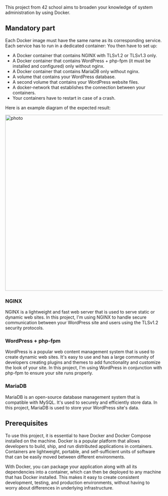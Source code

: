 
This project from 42 school aims to broaden your knowledge of system administration by using Docker.

## Mandatory part

Each Docker image must have the same name as its corresponding service.
Each service has to run in a dedicated container:
  You then have to set up:
  - A Docker container that contains NGINX with TLSv1.2 or TLSv1.3 only.
  - A Docker container that contains WordPress + php-fpm (it must be installed and configured) only without nginx.
  - A Docker container that contains MariaDB only without nginx.
  - A volume that contains your WordPress database.
  - A second volume that contains your WordPress website files.
  - A docker-network that establishes the connection between your containers.
  - Your containers have to restart in case of a crash.

Here is an example diagram of the expected result:

<img width="562" alt="photo" src="https://user-images.githubusercontent.com/54292953/147146268-a616f39a-3f16-41f8-80c9-db5494c3dfe7.png">


### NGINX

NGINX is a lightweight and fast web server that is used to serve static or dynamic web sites. In this project, I'm using NGINX to handle secure communication between your WordPress site and users using the TLSv1.2 security protocols.

### WordPress + php-fpm

WordPress is a popular web content management system that is used to create dynamic web sites. It's easy to use and has a large community of developers creating plugins and themes to add functionality and customize the look of your site. In this project, I'm using WordPress in conjunction with php-fpm to ensure your site runs properly.

### MariaDB

MariaDB is an open-source database management system that is compatible with MySQL. It's used to securely and efficiently store data. In this project, MariaDB is used to store your WordPress site's data.

## Prerequisites

To use this project, it is essential to have Docker and Docker Compose installed on the machine.
Docker is a popular platform that allows developers to build, ship, and run distributed applications in containers. Containers are lightweight, portable, and self-sufficient units of software that can be easily moved between different environments.

With Docker, you can package your application along with all its dependencies into a container, which can then be deployed to any machine that has Docker installed. This makes it easy to create consistent development, testing, and production environments, without having to worry about differences in underlying infrastructure.

